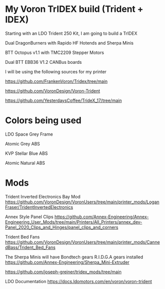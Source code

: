# My Voron TrIDEX build (Trident + IDEX)

Starting with an LDO Trident 250 Kit, I am going to build a TrIDEX

Dual DragonBurners with Rapido HF Hotends and Sherpa Minis

BTT Octopus v1.1 with TMC2209 Stepper Motors

Dual BTT EBB36 V1.2 CANBus boards

I will be using the following sources for my printer

https://github.com/FrankenVoron/Tridex/tree/main

https://github.com/VoronDesign/Voron-Trident

https://github.com/YesterdaysCoffee/TrideX_17/tree/main

# Colors being used

LDO Space Grey Frame

Atomic Grey ABS

KVP Stellar Blue ABS

Atomic Natural ABS

# Mods

Trident Inverted Electronics Bay Mod
https://github.com/VoronDesign/VoronUsers/tree/main/printer_mods/LoganFraser/TridentInvertedElectronics

Annex Style Panel Clips
https://github.com/Annex-Engineering/Annex-Engineering_User_Mods/tree/main/Printers/All_Printers/annex_dev-Panel_2020_Clips_and_Hinges/panel_clips_and_corners

Trident Bed Fans
https://github.com/VoronDesign/VoronUsers/tree/main/printer_mods/CannedBass/Trident_Bed_Fans

The Sherpa Minis will have Bondtech gears R.I.D.G.A gears installed
https://github.com/Annex-Engineering/Sherpa_Mini-Extruder

https://github.com/joseph-greiner/tridex_mods/tree/main

LDO Documentation
https://docs.ldomotors.com/en/voron/voron-trident
